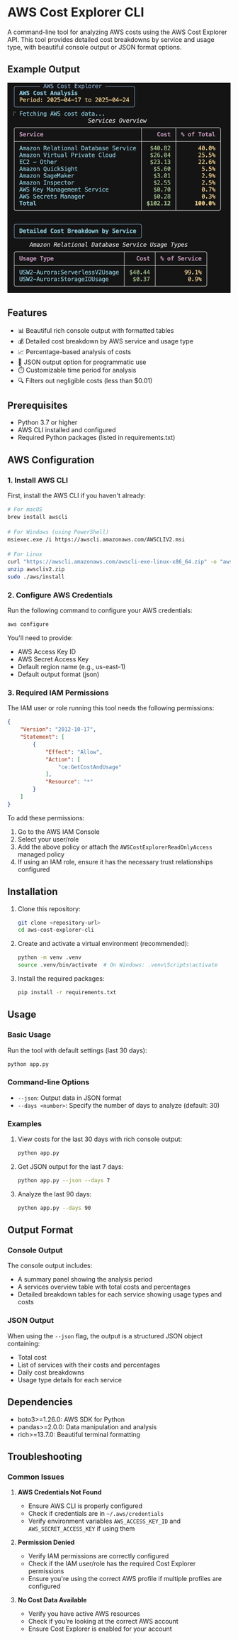 # AWS Cost Explorer CLI

A command-line tool for analyzing AWS costs using the AWS Cost Explorer API. This tool provides detailed cost breakdowns by service and usage type, with beautiful console output or JSON format options.

## Example Output

<img src="example.png" width="600" alt="AWS Cost Explorer CLI Output">

## Features

- 📊 Beautiful rich console output with formatted tables
- 💰 Detailed cost breakdown by AWS service and usage type
- 📈 Percentage-based analysis of costs
- 🔄 JSON output option for programmatic use
- ⏱️ Customizable time period for analysis
- 🔍 Filters out negligible costs (less than $0.01)

## Prerequisites

- Python 3.7 or higher
- AWS CLI installed and configured
- Required Python packages (listed in requirements.txt)

## AWS Configuration

### 1. Install AWS CLI

First, install the AWS CLI if you haven't already:
```bash
# For macOS
brew install awscli

# For Windows (using PowerShell)
msiexec.exe /i https://awscli.amazonaws.com/AWSCLIV2.msi

# For Linux
curl "https://awscli.amazonaws.com/awscli-exe-linux-x86_64.zip" -o "awscliv2.zip"
unzip awscliv2.zip
sudo ./aws/install
```

### 2. Configure AWS Credentials

Run the following command to configure your AWS credentials:
```bash
aws configure
```

You'll need to provide:
- AWS Access Key ID
- AWS Secret Access Key
- Default region name (e.g., us-east-1)
- Default output format (json)

### 3. Required IAM Permissions

The IAM user or role running this tool needs the following permissions:

```json
{
    "Version": "2012-10-17",
    "Statement": [
        {
            "Effect": "Allow",
            "Action": [
                "ce:GetCostAndUsage"
            ],
            "Resource": "*"
        }
    ]
}
```

To add these permissions:
1. Go to the AWS IAM Console
2. Select your user/role
3. Add the above policy or attach the `AWSCostExplorerReadOnlyAccess` managed policy
4. If using an IAM role, ensure it has the necessary trust relationships configured

## Installation

1. Clone this repository:
   ```bash
   git clone <repository-url>
   cd aws-cost-explorer-cli
   ```

2. Create and activate a virtual environment (recommended):
   ```bash
   python -m venv .venv
   source .venv/bin/activate  # On Windows: .venv\Scripts\activate
   ```

3. Install the required packages:
   ```bash
   pip install -r requirements.txt
   ```

## Usage

### Basic Usage

Run the tool with default settings (last 30 days):
```bash
python app.py
```

### Command-line Options

- `--json`: Output data in JSON format
- `--days <number>`: Specify the number of days to analyze (default: 30)

### Examples

1. View costs for the last 30 days with rich console output:
   ```bash
   python app.py
   ```

2. Get JSON output for the last 7 days:
   ```bash
   python app.py --json --days 7
   ```

3. Analyze the last 90 days:
   ```bash
   python app.py --days 90
   ```

## Output Format

### Console Output

The console output includes:
- A summary panel showing the analysis period
- A services overview table with total costs and percentages
- Detailed breakdown tables for each service showing usage types and costs

### JSON Output

When using the `--json` flag, the output is a structured JSON object containing:
- Total cost
- List of services with their costs and percentages
- Daily cost breakdowns
- Usage type details for each service

## Dependencies

- boto3>=1.26.0: AWS SDK for Python
- pandas>=2.0.0: Data manipulation and analysis
- rich>=13.7.0: Beautiful terminal formatting

## Troubleshooting

### Common Issues

1. **AWS Credentials Not Found**
   - Ensure AWS CLI is properly configured
   - Check if credentials are in `~/.aws/credentials`
   - Verify environment variables `AWS_ACCESS_KEY_ID` and `AWS_SECRET_ACCESS_KEY` if using them

2. **Permission Denied**
   - Verify IAM permissions are correctly configured
   - Check if the IAM user/role has the required Cost Explorer permissions
   - Ensure you're using the correct AWS profile if multiple profiles are configured

3. **No Cost Data Available**
   - Verify you have active AWS resources
   - Check if you're looking at the correct AWS account
   - Ensure Cost Explorer is enabled for your account

